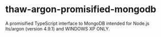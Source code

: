 # thaw-argon-promisified-mongodb
A promisified TypeScript interface to MongoDB intended for Node.js lts/argon (version 4.9.1) and WINDOWS XP ONLY.
